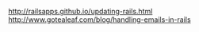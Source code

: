 
http://railsapps.github.io/updating-rails.html
http://www.gotealeaf.com/blog/handling-emails-in-rails
